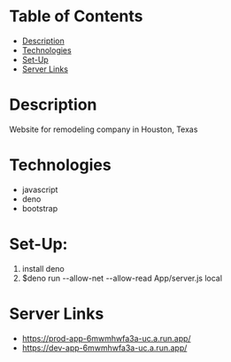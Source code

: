 # Table of Contents
* [Description](#description) 
* [Technologies](#technologies) 
* [Set-Up](#set-up) 
* [Server Links](#Server-Links) 

# Description
Website for remodeling company in Houston, Texas

# Technologies
* javascript
* deno
* bootstrap

# Set-Up:
1. install deno
2. $deno run --allow-net --allow-read App/server.js local

# Server Links
* https://prod-app-6mwmhwfa3a-uc.a.run.app/
* https://dev-app-6mwmhwfa3a-uc.a.run.app/